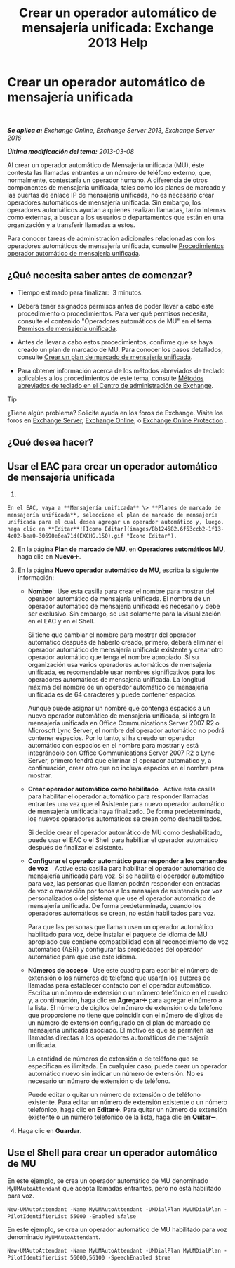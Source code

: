 ﻿---
title: 'Crear un operador automático de mensajería unificada: Exchange 2013 Help'
TOCTitle: Crear un operador automático de mensajería unificada
ms:assetid: 773f53fb-d80f-4a79-8bd3-bd753942489f
ms:mtpsurl: https://technet.microsoft.com/es-es/library/Aa998875(v=EXCHG.150)
ms:contentKeyID: 49895724
ms.date: 04/23/2018
mtps_version: v=EXCHG.150
f1_keywords:
- Microsoft.Exchange.Management.SnapIn.Esm.OrganizationConfiguration.UnifiedMessaging.CreateAutoAttendantWizardForm.CreateAutoAttendantWizardPage
ms.translationtype: HT
---

# Crear un operador automático de mensajería unificada

 

_**Se aplica a:** Exchange Online, Exchange Server 2013, Exchange Server 2016_

_**Última modificación del tema:** 2013-03-08_

Al crear un operador automático de Mensajería unificada (MU), éste contesta las llamadas entrantes a un número de teléfono externo, que, normalmente, contestaría un operador humano. A diferencia de otros componentes de mensajería unificada, tales como los planes de marcado y las puertas de enlace IP de mensajería unificada, no es necesario crear operadores automáticos de mensajería unificada. Sin embargo, los operadores automáticos ayudan a quienes realizan llamadas, tanto internas como externas, a buscar a los usuarios o departamentos que están en una organización y a transferir llamadas a estos.

Para conocer tareas de administración adicionales relacionadas con los operadores automáticos de mensajería unificada, consulte [Procedimientos operador automático de mensajería unificada](https://docs.microsoft.com/es-es/exchange/voice-mail-unified-messaging/automatically-answer-and-route-calls/um-auto-attendant-procedures).

## ¿Qué necesita saber antes de comenzar?

  - Tiempo estimado para finalizar:  3 minutos.

  - Deberá tener asignados permisos antes de poder llevar a cabo este procedimiento o procedimientos. Para ver qué permisos necesita, consulte el contenido "Operadores automáticos de MU" en el tema [Permisos de mensajería unificada](unified-messaging-permissions-exchange-2013-help.md).

  - Antes de llevar a cabo estos procedimientos, confirme que se haya creado un plan de marcado de MU. Para conocer los pasos detallados, consulte [Crear un plan de marcado de mensajería unificada](https://docs.microsoft.com/es-es/exchange/voice-mail-unified-messaging/connect-voice-mail-system/create-um-dial-plan).

  - Para obtener información acerca de los métodos abreviados de teclado aplicables a los procedimientos de este tema, consulte [Métodos abreviados de teclado en el Centro de administración de Exchange](keyboard-shortcuts-in-the-exchange-admin-center-exchange-online-protection-help.md).


> [!TIP]
> ¿Tiene algún problema? Solicite ayuda en los foros de Exchange. Visite los foros en <A href="https://go.microsoft.com/fwlink/p/?linkid=60612">Exchange Server</A>, <A href="https://go.microsoft.com/fwlink/p/?linkid=267542">Exchange Online</A>, o <A href="https://go.microsoft.com/fwlink/p/?linkid=285351">Exchange Online Protection</A>..



## ¿Qué desea hacer?

## Usar el EAC para crear un operador automático de mensajería unificada

1.  
    
    En el EAC, vaya a **Mensajería unificada** \> **Planes de marcado de mensajería unificada**, seleccione el plan de marcado de mensajería unificada para el cual desea agregar un operador automático y, luego, haga clic en **Editar**![Icono Editar](images/Bb124582.6f53ccb2-1f13-4c02-bea0-30690e6ea71d(EXCHG.150).gif "Icono Editar").

2.  En la página **Plan de marcado de MU**, en **Operadores automáticos MU**, haga clic en **Nuevo**![Agregar icono](images/JJ218640.c1e75329-d6d7-4073-a27d-498590bbb558(EXCHG.150).gif "Agregar icono").

3.  En la página **Nuevo operador automático de MU**, escriba la siguiente información:
    
      - **Nombre**   Use esta casilla para crear el nombre para mostrar del operador automático de mensajería unificada. El nombre de un operador automático de mensajería unificada es necesario y debe ser exclusivo. Sin embargo, se usa solamente para la visualización en el EAC y en el Shell.
        
        Si tiene que cambiar el nombre para mostrar del operador automático después de haberlo creado, primero, deberá eliminar el operador automático de mensajería unificada existente y crear otro operador automático que tenga el nombre apropiado. Si su organización usa varios operadores automáticos de mensajería unificada, es recomendable usar nombres significativos para los operadores automáticos de mensajería unificada. La longitud máxima del nombre de un operador automático de mensajería unificada es de 64 caracteres y puede contener espacios.
        
        Aunque puede asignar un nombre que contenga espacios a un nuevo operador automático de mensajería unificada, si integra la mensajería unificada en Office Communications Server 2007 R2 o Microsoft Lync Server, el nombre del operador automático no podrá contener espacios. Por lo tanto, si ha creado un operador automático con espacios en el nombre para mostrar y está integrándolo con Office Communications Server 2007 R2 o Lync Server, primero tendrá que eliminar el operador automático y, a continuación, crear otro que no incluya espacios en el nombre para mostrar.
    
      - **Crear operador automático como habilitado**   Active esta casilla para habilitar el operador automático para responder llamadas entrantes una vez que el Asistente para nuevo operador automático de mensajería unificada haya finalizado. De forma predeterminada, los nuevos operadores automáticos se crean como deshabilitados.
        
        Si decide crear el operador automático de MU como deshabilitado, puede usar el EAC o el Shell para habilitar el operador automático después de finalizar el asistente.
    
      - **Configurar el operador automático para responder a los comandos de voz**    Active esta casilla para habilitar el operador automático de mensajería unificada para voz. Si se habilita el operador automático para voz, las personas que llamen podrán responder con entradas de voz o marcación por tonos a los mensajes de asistencia por voz personalizados o del sistema que use el operador automático de mensajería unificada. De forma predeterminada, cuando los operadores automáticos se crean, no están habilitados para voz.
        
        Para que las personas que llaman usen un operador automático habilitado para voz, debe instalar el paquete de idioma de MU apropiado que contiene compatibilidad con el reconocimiento de voz automático (ASR) y configurar las propiedades del operador automático para que use este idioma.
    
      - **Números de acceso**   Use este cuadro para escribir el número de extensión o los números de teléfono que usarán los autores de llamadas para establecer contacto con el operador automático. Escriba un número de extensión o un número telefónico en el cuadro y, a continuación, haga clic en **Agregar**![Agregar icono](images/JJ218640.c1e75329-d6d7-4073-a27d-498590bbb558(EXCHG.150).gif "Agregar icono") para agregar el número a la lista. El número de dígitos del número de extensión o de teléfono que proporcione no tiene que coincidir con el número de dígitos de un número de extensión configurado en el plan de marcado de mensajería unificada asociado. El motivo es que se permiten las llamadas directas a los operadores automáticos de mensajería unificada.
        
        La cantidad de números de extensión o de teléfono que se especifican es ilimitada. En cualquier caso, puede crear un operador automático nuevo sin indicar un número de extensión. No es necesario un número de extensión o de teléfono.
        
        Puede editar o quitar un número de extensión o de teléfono existente. Para editar un número de extensión existente o un número telefónico, haga clic en **Editar**![Agregar icono](images/JJ218640.c1e75329-d6d7-4073-a27d-498590bbb558(EXCHG.150).gif "Agregar icono"). Para quitar un número de extensión existente o un número telefónico de la lista, haga clic en **Quitar**![Icono de quitar](images/JJ657492.479b6ced-8d64-4277-a725-f17fea202b28(EXCHG.150).gif "Icono de quitar").

4.  Haga clic en **Guardar**.

## Use el Shell para crear un operador automático de MU

En este ejemplo, se crea un operador automático de MU denominado `MyUMAutoAttendant` que acepta llamadas entrantes, pero no está habilitado para voz.

    New-UMAutoAttendant -Name MyUMAutoAttendant -UMDialPlan MyUMDialPlan -PilotIdentifierList 55000 -Enabled $false

En este ejemplo, se crea un operador automático de MU habilitado para voz denominado `MyUMAutoAttendant`.

    New-UMAutoAttendant -Name MyUMAutoAttendant -UMDialPlan MyUMDialPlan -PilotIdentifierList 56000,56100 -SpeechEnabled $true

